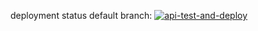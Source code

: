 deployment status default branch: [![api-test-and-deploy](https://github.com/timgsl/github-public-actions/actions/workflows/api-test.yml/badge.svg?event=deployment_status)](https://github.com/timgsl/github-public-actions/actions/workflows/api-test.yml)
